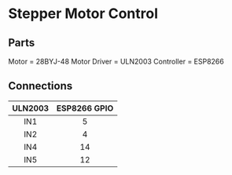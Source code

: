 # Stepper Motor Control

## Parts

Motor           =   28BYJ-48 
Motor Driver    =   ULN2003
Controller      =   ESP8266

## Connections

|ULN2003|ESP8266 GPIO|
|:-:|:-:|
|IN1| 5|
|IN2|4|
|IN4|14|
|IN5|12|